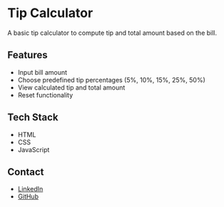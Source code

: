 # Tip Calculator

A basic tip calculator to compute tip and total amount based on the bill.

## Features

- Input bill amount
- Choose predefined tip percentages (5%, 10%, 15%, 25%, 50%)
- View calculated tip and total amount
- Reset functionality

## Tech Stack

- HTML
- CSS
- JavaScript

## Contact

- [LinkedIn](https://www.linkedin.com/in/abhijeetwankhade424/)
- [GitHub](https://github.com/Abhijeet-Wankhade)
